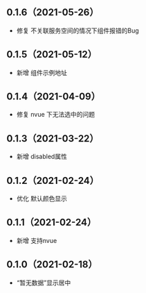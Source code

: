 ## 0.1.6（2021-05-26）
- 修复 不关联服务空间的情况下组件报错的Bug
## 0.1.5（2021-05-12）
- 新增 组件示例地址
## 0.1.4（2021-04-09）
- 修复 nvue 下无法选中的问题
## 0.1.3（2021-03-22）
- 新增 disabled属性
## 0.1.2（2021-02-24）
- 优化 默认颜色显示
## 0.1.1（2021-02-24）
- 新增 支持nvue
## 0.1.0（2021-02-18）
- “暂无数据”显示居中
